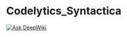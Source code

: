 # Codelytics_Syntactica

[![Ask DeepWiki](https://deepwiki.com/badge.svg)](https://deepwiki.com/pruthakjani5/Codelytics_Syntactica)
